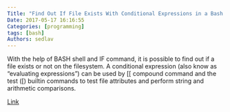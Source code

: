 ```yaml
---
Title: "Find Out If File Exists With Conditional Expressions in a Bash Shell"
Date: 2017-05-17 16:16:55
Categories: [programming]
tags: [bash]
Authors: sedlav
---
```


With the help of BASH shell and IF command, it is possible to find out if a file exists or not on the filesystem. A conditional expression (also know as “evaluating expressions”) can be used by [[ compound command and the test ([) builtin commands to test file attributes and perform string and arithmetic comparisons.

[Link](https://www.cyberciti.biz/tips/find-out-if-file-exists-with-conditional-expressions.html)
